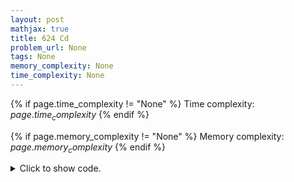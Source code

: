 ```yaml
---
layout: post
mathjax: true
title: 624 Cd
problem_url: None
tags: None
memory_complexity: None
time_complexity: None
---
```




{% if page.time_complexity != "None" %}
Time complexity: ${{ page.time_complexity }}$
{% endif %}

{% if page.memory_complexity != "None" %}
Memory complexity: ${{ page.memory_complexity }}$
{% endif %}

<details>
<summary>
<p style="display:inline">Click to show code.</p>
</summary>
```cpp
{% raw %}
const int NMAX = 20;
using namespace std;
using answer = bitset<NMAX>;
int tsum, n, a[NMAX];
int csum;
answer best;
void backtrack(int pos, answer current, int psum)
{
    if (psum > tsum)
        return;
    if (csum < psum)
    {
        csum = psum;
        best = current;
    }
    if (pos < n)
    {
        backtrack(pos + 1, current, psum);
        backtrack(pos + 1, current.set(pos, true), psum + a[pos]);
    }
}
int main(void)
{
    while (cin >> tsum >> n)
    {
        csum = int();
        best = answer();
        for (int i = 0; i < n; ++i)
            cin >> a[i];
        backtrack(0, answer(), 0);
        for (int i = 0; i < n; ++i)
            if (best[i])
                cout << a[i] << " ";
        cout << "sum:" << csum << endl;
    }
    return 0;
}

{% endraw %}
```
</details>

